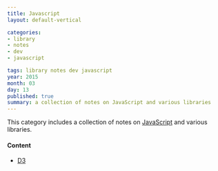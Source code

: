 ```yaml
---
title: Javascript
layout: default-vertical

categories:
- library
- notes
- dev
- javascript

tags: library notes dev javascript
year: 2015
month: 03
day: 13
published: true
summary: a collection of notes on JavaScript and various libraries
---
```


This category includes a collection of notes on [JavaScript](http://www.w3schools.com/js/) and various libraries.

#### Content
* [D3](/library/notes/dev/javascript/d3/)
